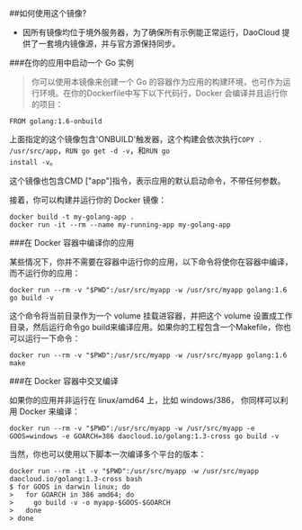 ##如何使用这个镜像?

- 因所有镜像均位于境外服务器，为了确保所有示例能正常运行，DaoCloud 提供了一套境内镜像源，并与官方源保持同步。

###在你的应用中启动一个 Go 实例

>你可以使用本镜像来创建一个 Go 的容器作为应用的构建环境，也可作为运行环境。在你的Dockerfile中写下以下代码行，Docker 会编译并且运行你的项目：

    FROM golang:1.6-onbuild

上面指定的这个镜像包含'ONBUILD'触发器，这个构建会依次执行<code>COPY . /usr/src/app</code>，<code>RUN go get -d -v</code>，和<code>RUN go install -v</code>。

这个镜像也包含CMD ["app"]指令，表示应用的默认启动命令，不带任何参数。


接着，你可以构建并运行你的 Docker 镜像：

    docker build -t my-golang-app .
    docker run -it --rm --name my-running-app my-golang-app

###在 Docker 容器中编译你的应用

某些情况下，你并不需要在容器中运行你的应用，以下命令将使你在容器中编译，而不运行你的应用：

    docker run --rm -v "$PWD":/usr/src/myapp -w /usr/src/myapp golang:1.6 go build -v

这个命令将当前目录作为一个 volume 挂载进容器，并把这个 volume 设置成工作目录，然后运行命令go build来编译应用。如果你的工程包含一个Makefile，你也可以运行一下命令：

    docker run --rm -v "$PWD":/usr/src/myapp -w /usr/src/myapp golang:1.6 make

###在 Docker 容器中交叉编译

如果你的应用并非运行在 linux/amd64 上，比如 windows/386， 你同样可以利用 Docker 来编译：

    docker run --rm -v "$PWD":/usr/src/myapp -w /usr/src/myapp -e GOOS=windows -e GOARCH=386 daocloud.io/golang:1.3-cross go build -v

当然，你也可以使用以下脚本一次编译多个平台的版本：

    docker run --rm -it -v "$PWD":/usr/src/myapp -w /usr/src/myapp daocloud.io/golang:1.3-cross bash
    $ for GOOS in darwin linux; do
    >   for GOARCH in 386 amd64; do
    >     go build -v -o myapp-$GOOS-$GOARCH
    >   done
    > done

